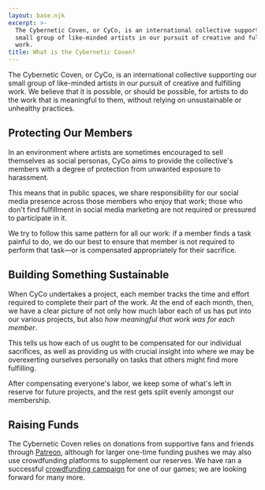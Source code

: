 ```yaml
---
layout: base.njk
excerpt: >-
  The Cybernetic Coven, or CyCo, is an international collective supporting our
  small group of like-minded artists in our pursuit of creative and fulfilling
  work.
title: What is the Cybernetic Coven?
---
```


The Cybernetic Coven, or CyCo, is an international collective supporting our small group of like-minded artists in our pursuit of creative and fulfilling work. We believe that it is possible, or should be possible, for artists to do the work that is meaningful to them, without relying on unsustainable or unhealthy practices.

## Protecting Our Members

In an environment where artists are sometimes encouraged to sell themselves as social personas, CyCo aims to provide the collective's members with a degree of protection from unwanted exposure to harassment.

This means that in public spaces, we share responsibility for our social media presence across those members who enjoy that work; those who don't find fulfillment in social media marketing are not required or pressured to participate in it.

We try to follow this same pattern for all our work: if a member finds a task painful to do, we do our best to ensure that member is not required to perform that task—or is compensated appropriately for their sacrifice.

## Building Something Sustainable

When CyCo undertakes a project, each member tracks the time and effort required to complete their part of the work. At the end of each month, then, we have a clear picture of not only how much labor each of us has put into our various projects, but also *how meaningful that work was for each member*.

This tells us how each of us ought to be compensated for our individual sacrifices, as well as providing us with crucial insight into where we may be overexerting ourselves personally on tasks that others might find more fulfilling.

After compensating everyone's labor, we keep some of what's left in reserve for future projects, and the rest gets split evenly amongst our membership.

## Raising Funds

The Cybernetic Coven relies on donations from supportive fans and friends through [Patreon](https://www.patreon.com/CyberneticCoven), although for larger one-time funding pushes we may also use crowdfunding platforms to supplement our reserves. We have ran a successful [crowdfunding campaign](https://www.kickstarter.com/projects/heat-ttrpg/heat-high-excitement-action-tabletop) for one of our games; we are looking forward for many more.
